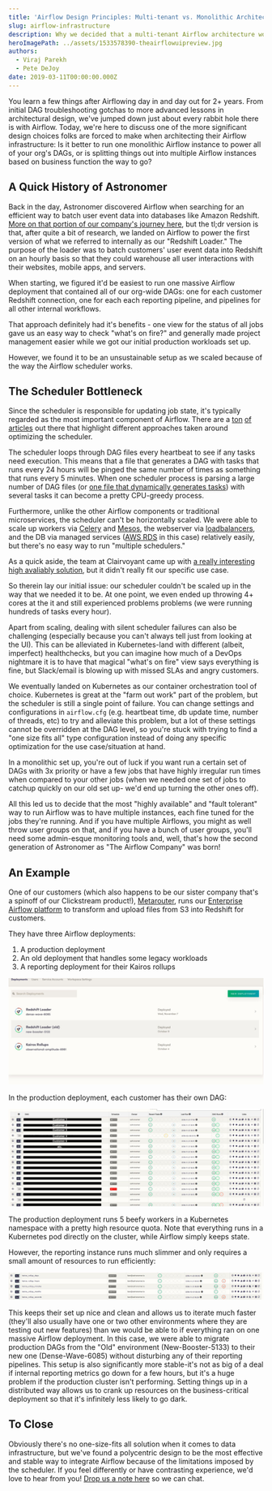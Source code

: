 ```yaml
---
title: 'Airflow Design Principles: Multi-tenant vs. Monolithic Architecture'
slug: airflow-infrastructure
description: Why we decided that a multi-tenant Airflow architecture would be the most efficient and reliable way to run our DAGs.
heroImagePath: ../assets/1533578390-theairflowuipreview.jpg
authors:
  - Viraj Parekh
  - Pete DeJoy
date: 2019-03-11T00:00:00.000Z
---
```


You learn a few things after Airflowing day in and day out for 2+ years. From initial DAG troubleshooting gotchas to more advanced lessons in architectural design, we've jumped down just about every rabbit hole there is with Airflow. Today, we're here to discuss one of the more significant design choices folks are forced to make when architecting their Airflow infrastructure: Is it better to run one monolithic Airflow instance to power all of your org's DAGs, or is splitting things out into multiple Airflow instances based on business function the way to go?

## A Quick History of Astronomer

Back in the day, Astronomer discovered Airflow when searching for an efficient way to batch user event data into databases like Amazon Redshift. [More on that portion of our company's journey here](https://www.astronomer.io/blog/astronomer-on-astronomer-internal-use-case/), but the tl;dr version is that, after quite a bit of research, we landed on Airflow to power the first version of what we referred to internally as our "Redshift Loader." The purpose of the loader was to batch customers' user event data into Redshift on an hourly basis so that they could warehouse all user interactions with their websites, mobile apps, and servers.

When starting, we figured it'd be easiest to run one massive Airflow deployment that contained all of our org-wide DAGs: one for each customer Redshift connection, one for each each reporting pipeline, and pipelines for all other internal workflows.

That approach definitely had it's benefits - one view for the status of all jobs gave us an easy way to check "what's on fire?"  and generally made project management easier while we got our initial production workloads set up.

However, we found it to be an unsustainable setup as we scaled because of the way the Airflow scheduler works. 

## The Scheduler Bottleneck

Since the scheduler is responsible for updating job state, it's typically regarded as the most important component of Airflow. There are a [ton](https://medium.com/snaptravel/airflow-part-2-lessons-learned-793fa3c0841e) [of](https://medium.com/@manuelmourato25/when-airflow-isnt-fast-enough-distributed-orchestration-of-multiple-small-workloads-with-celery-afb3daebe611) [articles](https://eng.lyft.com/running-apache-airflow-at-lyft-6e53bb8fccff) out there that highlight different approaches taken around optimizing the scheduler.

The scheduler loops through DAG files every heartbeat to see if any tasks need execution. This means that a file that generates a DAG with tasks  that runs every 24 hours will be pinged the same number of times as something that runs every 5 minutes. When one scheduler process is parsing a large number of DAG files (or [one file that dynamically generates tasks](https://www.astronomer.io/guides/dynamically-generating-dags/)) with several tasks it can become a pretty CPU-greedy process.

Furthermore, unlike the other Airflow components or traditional microservices, the scheduler can't be horizontally scaled. We were able to scale up workers via [Celery](https://docs.celeryproject.org/en/stable/) and [Mesos](http://mesos.apache.org/), the webserver via [loadbalancers](https://www.citrix.com/glossary/load-balancing.html), and the DB via managed services ([AWS RDS](https://aws.amazon.com/rds/) in this case) relatively easily, but there's no easy way to run "multiple schedulers." 

As a quick aside, the team at Clairvoyant came up with [a really interesting high avaliably solution](http://site.clairvoyantsoft.com/making-apache-airflow-highly-available/), but it didn't really fit our specific use case.

So therein lay our initial issue: our scheduler couldn't be scaled up in the way that we needed it to be. At one point, we even ended up throwing 4+ cores at the it and still experienced problems problems (we were running hundreds of tasks every hour).

Apart from scaling, dealing with silent scheduler failures can also be challenging (especially because you can't always tell just from looking at the UI). This can be alleviated in Kubernetes-land with different (albeit, imperfect) healthchecks, but you can imagine how much of a DevOps nightmare it is to have that magical "what's on fire" view says everything is fine, but Slack/email is blowing up with missed SLAs and angry customers.

We eventually landed on Kubernetes as our container orchestration tool of choice. Kubernetes is great at the "farm out work" part of the problem, but the scheduler is still a single point of failure. You can change settings and configurations in `airflow.cfg` (e.g. heartbeat time, db update time,  number of threads, etc) to try and alleviate this problem, but a lot of these settings cannot be overridden at the DAG level, so you're stuck with trying to find a "one size fits all"  type configuration instead of doing any specific optimization for the use case/situation at hand. 

In a monolithic set up, you're out of luck if you want run a certain set of DAGs with 3x priority or have a few jobs that have highly irregular run times when compared to your other jobs (when we needed one set of jobs to catchup quickly on our old set up- we'd end up turning the other ones off).

All this led us to decide that the most "highly available" and "fault tolerant" way to run Airflow was to have multiple instances, each fine tuned for the jobs they're running. And if you have multiple Airflows, you might as well throw user groups on that, and if you have a bunch of user groups, you'll need some admin-esque monitoring tools and, well, that's how the second generation of Astronomer as "The Airflow Company" was born! 

## An Example

One of our customers (which also happens to be our sister company that's a spinoff of our Clickstream product!), [Metarouter](https://metarouter.io), runs our [Enterprise Airflow platform](https://astronomer.io/enterprise) to transform and upload files from S3 into Redshift for customers.

They have three Airflow deployments:

1. A production deployment
2. An old deployment that handles some legacy workloads
3. A reporting deployment for their Kairos rollups

![dash](../assets/metarouter_dash.jpg)

In the production deployment, each customer has their own DAG:

![dash](../assets/metarouter_prod.jpg)

The production deployment runs 5 beefy workers in a Kubernetes namespace with a pretty high resource quota. Note that everything runs in a Kubernetes pod directly on the cluster, while Airflow simply keeps state.

However, the reporting instance runs much slimmer and only requires a small amount of resources to run efficiently:

![dash](../assets/metarouter_kairos.jpg)

This keeps their set up nice and clean and allows us to iterate much faster (they'll also usually have one or two other environments where they are testing out new features) than we would be able to if everything ran on one massive Airflow deployment. In this case, we were able to migrate production DAGs from the "Old" environment (New-Booster-5133) to their new one (Dense-Wave-6085) without disturbing any of their reporting pipelines. This setup is also significantly more stable-it's not as big of a deal if internal reporting metrics go down for a few hours, but it's a huge problem if the production cluster isn't performing. Setting things up in a distributed way allows us to crank up resources on the business-critical deployment so that it's infinitely less likely to go dark.

## To Close

Obviously there's no one-size-fits all solution when it comes to data infrastructure, but we've found a polycentric design to be the most effective and stable way to integrate Airflow because of the limitations imposed by the scheduler. If you feel differently or have contrasting experience, we'd love to hear from you! [Drop us a note here](https://astronomer.io/contact) so we can chat.
